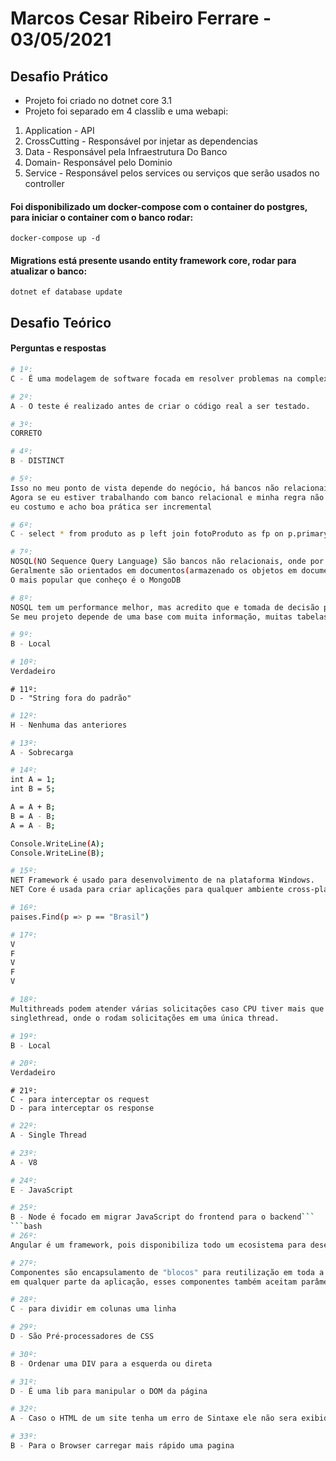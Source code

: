 # Marcos Cesar Ribeiro Ferrare - 03/05/2021

## Desafio Prático

- Projeto foi criado no dotnet core 3.1
- Projeto foi separado em 4 classlib e uma webapi:

1. Application - API
2. CrossCutting - Responsável por injetar as dependencias
3. Data - Responsável pela Infraestrutura Do Banco
4. Domain- Responsável pelo Dominio
5. Service - Responsável pelos services ou serviços que serão usados no controller

#### Foi disponibilizado um docker-compose com o container do postgres, para iniciar o container com o banco rodar:

```
docker-compose up -d
```

#### Migrations está presente usando entity framework core, rodar para atualizar o banco:

```
dotnet ef database update
```

## Desafio Teórico

#### Perguntas e respostas

```bash
# 1º:
C - É uma modelagem de software focada em resolver problemas na complexidade do negócio.
```

```bash
# 2º:
A - O teste é realizado antes de criar o código real a ser testado.
```

```bash
# 3º:
CORRETO
```

```bash
# 4º:
B - DISTINCT
```

```bash
# 5º:
Isso no meu ponto de vista depende do negócio, há bancos não relacionais que não fica a critério do ID ser incremental ou aplica-se um GUID.
Agora se eu estiver trabalhando com banco relacional e minha regra não envolve GUID nas chaves primárias,
eu costumo e acho boa prática ser incremental
```

```bash
# 6º:
C - select * from produto as p left join fotoProduto as fp on p.primaryKey = fp.produtoId
```

```bash
# 7º:
NOSQL(NO Sequence Query Language) São bancos não relacionais, onde por performance tabelas não se relacionam otimizando as consultas.
Geralmente são orientados em documentos(armazenado os objetos em documentos)
O mais popular que conheço é o MongoDB

```

```bash
# 8º:
NOSQL tem um performance melhor, mas acredito que e tomada de decisão partindo do meu ponto de vista seria pensando na minha base e no projeto.
Se meu projeto depende de uma base com muita informação, muitas tabelas eu ainda opto pelo relacional.
```

```bash
# 9º:
B - Local
```

```bash
# 10º:
Verdadeiro
```

```
# 11º:
D - "String fora do padrão"
```

```bash
# 12º:
H - Nenhuma das anteriores
```

```bash
# 13º:
A - Sobrecarga
```

```bash
# 14º:
int A = 1;
int B = 5;

A = A + B;
B = A - B;
A = A - B;

Console.WriteLine(A);
Console.WriteLine(B);
```

```bash
# 15º:
NET Framework é usado para desenvolvimento de na plataforma Windows.
NET Core é usada para criar aplicações para qualquer ambiente cross-plataform.
```

```bash
# 16º:
paises.Find(p => p == "Brasil")
```

```bash
# 17º:
V
F
V
F
V
```

```bash
# 18º:
Multithreads podem atender várias solicitações caso CPU tiver mais que um núcleo, já que é possível executar várias threads simultaneamente.
singlethread, onde o rodam solicitações em uma única thread.
```

```bash
# 19º:
B - Local
```

```bash
# 20º:
Verdadeiro
```

```
# 21º:
C - para interceptar os request
D - para interceptar os response
```

```bash
# 22º:
A - Single Thread
```

```bash
# 23º:
A - V8
```

```bash
# 24º:
E - JavaScript
```

````bash
# 25º:
B - Node é focado em migrar JavaScript do frontend para o backend```
```bash
# 26º:
Angular é um framework, pois disponibiliza todo um ecosistema para desenvolvimento de uma aplicação front-end
````

```bash
# 27º:
Componentes são encapsulamento de "blocos" para reutilização em toda a aplicação. Você cria um trecho que pode ser importado e reutilizado
em qualquer parte da aplicação, esses componentes também aceitam parâmetros.
```

```bash
# 28º:
C - para dividir em colunas uma linha
```

```bash
# 29º:
D - São Pré-processadores de CSS
```

```bash
# 30º:
B - Ordenar uma DIV para a esquerda ou direta
```

```bash
# 31º:
D - É uma lib para manipular o DOM da página
```

```bash
# 32º:
A - Caso o HTML de um site tenha um erro de Sintaxe ele não sera exibido no Browser
```

```bash
# 33º:
B - Para o Browser carregar mais rápido uma pagina
```
